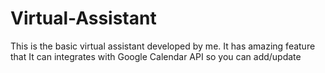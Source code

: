 # Virtual-Assistant
This is the basic virtual assistant developed by me. It has amazing feature that It can integrates with Google Calendar API so you can add/update

